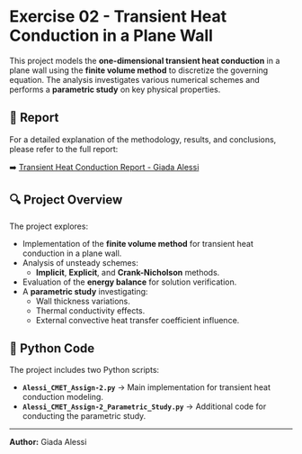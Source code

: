 # Exercise 02 - Transient Heat Conduction in a Plane Wall

This project models the **one-dimensional transient heat conduction** in a plane wall using the **finite volume method** to discretize the governing equation. The analysis investigates various numerical schemes and performs a **parametric study** on key physical properties.

## 📄 Report
For a detailed explanation of the methodology, results, and conclusions, please refer to the full report:

➡️ [Transient Heat Conduction Report - Giada Alessi](https://github.com/GiadaAlessi/Computational_Methods_in_Energy_Technology/blob/main/Exercise_02/Alessi_CMET_Assign-2.pdf)

## 🔍 Project Overview
The project explores:
- Implementation of the **finite volume method** for transient heat conduction in a plane wall.
- Analysis of unsteady schemes:
  - **Implicit**, **Explicit**, and **Crank-Nicholson** methods.
- Evaluation of the **energy balance** for solution verification.
- A **parametric study** investigating:
  - Wall thickness variations.
  - Thermal conductivity effects.
  - External convective heat transfer coefficient influence.

## 🐍 Python Code
The project includes two Python scripts:
- **`Alessi_CMET_Assign-2.py`** → Main implementation for transient heat conduction modeling.  
- **`Alessi_CMET_Assign-2_Parametric_Study.py`** → Additional code for conducting the parametric study.

---
**Author:** Giada Alessi

